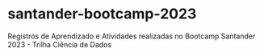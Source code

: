 # santander-bootcamp-2023
Registros de Aprendizado e Atividades realizadas no Bootcamp Santander 2023 - Trilha Ciência de Dados
